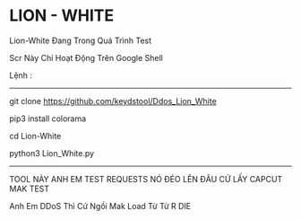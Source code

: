 # LION - WHITE
Lion-White Đang Trong Quá Trình Test

Scr Này Chỉ Hoạt Động Trên Google Shell 

Lệnh :

- - - - - - - - - - - - - - - - - - - - - - - - -

git clone https://github.com/keydstool/Ddos_Lion_White

pip3 install colorama

cd Lion-White

python3 Lion_White.py

- - - - - - - - - - - - - - - - - - - - - - - - - 

TOOL NÀY ANH EM TEST REQUESTS NÓ ĐÉO LÊN ĐÂU CỨ LẤY CAPCUT MAK TEST

Anh Em DDoS Thì Cứ Ngồi Mak Load Từ Từ R DIE 





